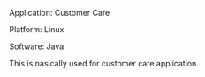 Application: Customer Care

Platform: Linux

Software: Java

This is nasically used for customer care application
